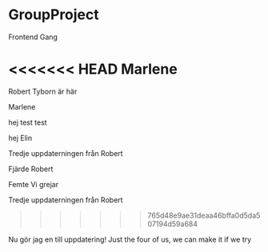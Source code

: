 # GroupProject

Frontend Gang

<<<<<<< HEAD
Marlene
=======
Robert Tyborn är här

Marlene

hej
test test

hej
Elin

Tredje uppdaterningen från Robert

Fjärde Robert

Femte
Vi grejar

Tredje uppdaterningen från Robert
>>>>>>> 765d48e9ae31deaa46bffa0d5da507194d59a684

Nu gör jag en till uppdatering! 
Just the four of us, we can make it if we try
